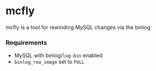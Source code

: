 # mcfly

mcfly is a tool for rewinding MySQL changes via the binlog


### Requirements

- MySQL with binlog/`log-bin` enabled
- `binlog_row_image` set to `FULL`
